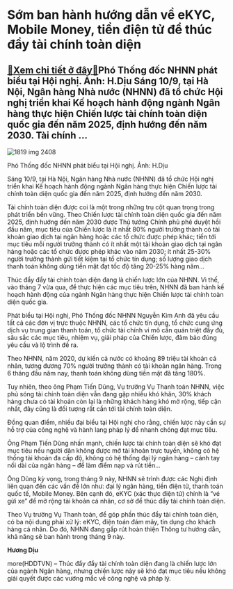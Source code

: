 Sớm ban hành hướng dẫn về eKYC, Mobile Money, tiền điện tử để thúc đẩy tài chính toàn diện
==========================================================================================

[:gift:Xem chi tiết ở đây:gift:](https://hddtvn.com/som-ban-hanh-huong-dan-ve-ekyc-mobile-money-tien-dien-tu-de-thuc-day-tai-chinh-toan-dien/)Phó Thống đốc NHNN phát biểu tại Hội nghị. Ảnh: H.Dịu Sáng 10/9, tại Hà Nội, Ngân hàng Nhà nước (NHNN) đã tổ chức Hội nghị triển khai Kế hoạch hành động ngành Ngân hàng thực hiện Chiến lược tài chính toàn diện quốc gia đến năm 2025, định hướng đến năm 2030. Tài chính …
-----------------------------------------------------------------------------------------------------------------------------------------------------------------------------------------------------------------------------------------------------------------------------





![1819 img 2408](https://haiquanonline.com.vn/stores/news_dataimages/diulth/092020/10/14/in_article/1819_IMG_2408.jpg?rt=20200910145536 "Phó Thống đốc NHNN phát biểu tại Hội nghị. Ảnh: H.Dịu")


Phó Thống đốc NHNN phát biểu tại Hội nghị. Ảnh: H.Dịu



Sáng 10/9, tại Hà Nội, Ngân hàng Nhà nước (NHNN) đã tổ chức Hội nghị triển khai Kế hoạch hành động ngành Ngân hàng thực hiện Chiến lược tài chính toàn diện quốc gia đến năm 2025, định hướng đến năm 2030.


Tài chính toàn diện được coi là một trong những trụ cột quan trọng trong phát triển bền vững. Theo Chiến lược tài chính toàn diện quốc gia đến năm 2025, định hướng đến năm 2030 được Thủ tướng Chính phủ phê duyệt hồi đầu năm, mục tiêu của Chiến lược là ít nhất 80% người trưởng thành có tài khoản giao dịch tại ngân hàng hoặc các tổ chức được phép khác; tiến tới mục tiêu mỗi người trưởng thành có ít nhất một tài khoản giao dịch tại ngân hàng hoặc các tổ chức được phép khác vào năm 2030; ít nhất 25-30% người trưởng thành gửi tiết kiệm tại tổ chức tín dụng; số lượng giao dịch thanh toán không dùng tiền mặt đạt tốc độ tăng 20-25% hàng năm…


Thúc đẩy đẩy tài chính toàn diện đang là chiến lược lớn của NHNN. Vì thế, vào tháng 7 vừa qua, để thực hiện các mục tiêu trên, NHNN đã ban hành kế hoạch hành động của ngành Ngân hàng thực hiện Chiến lược tài chính toàn diện quốc gia.


Phát biểu tại Hội nghị, Phó Thống đốc NHNN Nguyễn Kim Anh đã yêu cầu tất cả các đơn vị trực thuộc NHNN, các tổ chức tín dụng, tổ chức cung ứng dịch vụ trung gian thanh toán, tổ chức tài chính vi mô cần quán triệt đầy đủ, sâu sắc các mục tiêu, nhiệm vụ, giải pháp của Chiến lược, đảm bảo đúng yêu cầu và lộ trình đề ra.


Theo NHNN, năm 2020, dự kiến cả nước có khoảng 89 triệu tài khoản cá nhân, tương đương 70% người trưởng thành có tài khoản ngân hàng. Trong 6 tháng đầu năm nay, thanh toán không dùng tiền mặt đã tăng 180%.


Tuy nhiên, theo ông Phạm Tiến Dũng, Vụ trưởng Vụ Thanh toán NHNN, việc phủ sóng tài chính toàn diện vẫn đang gặp nhiều khó khăn, 30% khách hàng chưa có tài khoản còn lại là những khách hàng khó mở rộng, tiếp cận nhất, đây cũng là đối tượng rất cần tới tài chính toàn diện.


Đồng quan điểm, nhiều đại biểu tại Hội nghị cho rằng, chiến lược này cần sự hỗ trợ của công nghệ và hành lang pháp lý để nhanh chóng đạt mục tiêu.


Ông Phạm Tiến Dũng nhấn mạnh, chiến lược tài chính toàn diện sẽ khó đạt mục tiêu nếu người dân không được mở tài khoản trực tuyến, không có hệ thống tài khoản đa cấp độ, không có hệ thống đại lý ngân hàng – cánh tay nối dài của ngân hàng – để làm điểm nạp và rút tiền…


Ông Dũng kỳ vọng, trong tháng 9 này, NHNN sẽ trình được các Nghị định liên quan đến các vấn đề lớn như: đại lý ngân hàng, tiền điện tử, thanh toán quốc tế, Mobile Money. Bên cạnh đó, eKYC (xác thực điện tử) chính là “vé gửi xe” để mở rộng tài khoản cá nhân, cơ sở để thúc đẩy tài chính toàn diện.


Theo Vụ trưởng Vụ Thanh toán, để góp phần thúc đẩy tài chính toàn diện, có ba nội dung phải xử lý: eKYC, điện toán đám mây, tín dụng cho khách hàng cá nhân. Do đó, NHNN đang gấp rút hoàn thiện Thông tư hướng dẫn, khả năng sẽ ban hành trong tháng 9 này.




**Hương Dịu**



more(HDDTVN) – Thúc đẩy đẩy tài chính toàn diện đang là chiến lược lớn của ngành Ngân hàng, nhưng chiến lược này sẽ khó đạt mục tiêu nếu không giải quyết được các vướng mắc về công nghệ và pháp lý.

